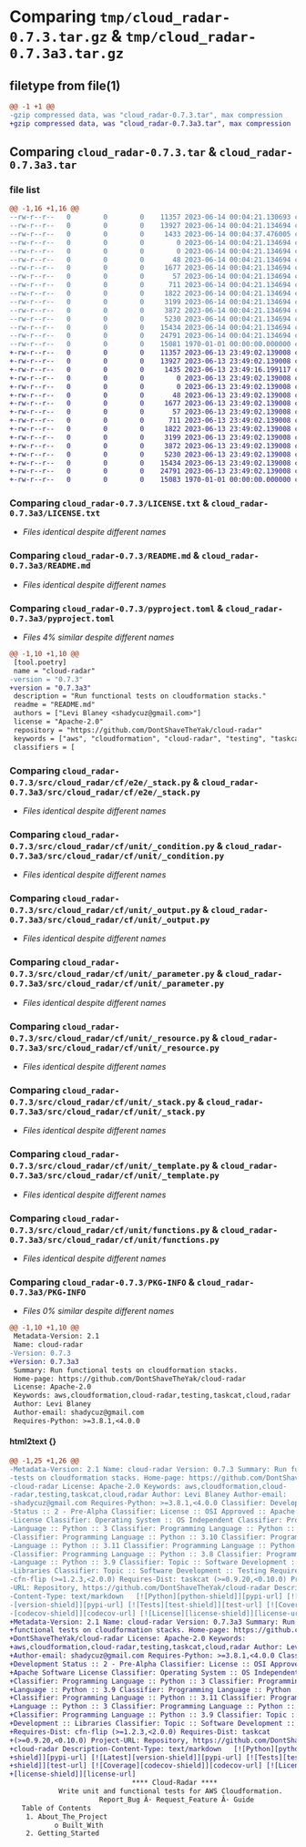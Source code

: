 # Comparing `tmp/cloud_radar-0.7.3.tar.gz` & `tmp/cloud_radar-0.7.3a3.tar.gz`

## filetype from file(1)

```diff
@@ -1 +1 @@
-gzip compressed data, was "cloud_radar-0.7.3.tar", max compression
+gzip compressed data, was "cloud_radar-0.7.3a3.tar", max compression
```

## Comparing `cloud_radar-0.7.3.tar` & `cloud_radar-0.7.3a3.tar`

### file list

```diff
@@ -1,16 +1,16 @@
--rw-r--r--   0        0        0    11357 2023-06-14 00:04:21.130693 cloud_radar-0.7.3/LICENSE.txt
--rw-r--r--   0        0        0    13927 2023-06-14 00:04:21.134694 cloud_radar-0.7.3/README.md
--rw-r--r--   0        0        0     1433 2023-06-14 00:04:37.476005 cloud_radar-0.7.3/pyproject.toml
--rw-r--r--   0        0        0        0 2023-06-14 00:04:21.134694 cloud_radar-0.7.3/src/cloud_radar/__init__.py
--rw-r--r--   0        0        0        0 2023-06-14 00:04:21.134694 cloud_radar-0.7.3/src/cloud_radar/cf/__init__.py
--rw-r--r--   0        0        0       48 2023-06-14 00:04:21.134694 cloud_radar-0.7.3/src/cloud_radar/cf/e2e/__init__.py
--rw-r--r--   0        0        0     1677 2023-06-14 00:04:21.134694 cloud_radar-0.7.3/src/cloud_radar/cf/e2e/_stack.py
--rw-r--r--   0        0        0       57 2023-06-14 00:04:21.134694 cloud_radar-0.7.3/src/cloud_radar/cf/unit/__init__.py
--rw-r--r--   0        0        0      711 2023-06-14 00:04:21.134694 cloud_radar-0.7.3/src/cloud_radar/cf/unit/_condition.py
--rw-r--r--   0        0        0     1822 2023-06-14 00:04:21.134694 cloud_radar-0.7.3/src/cloud_radar/cf/unit/_output.py
--rw-r--r--   0        0        0     3199 2023-06-14 00:04:21.134694 cloud_radar-0.7.3/src/cloud_radar/cf/unit/_parameter.py
--rw-r--r--   0        0        0     3872 2023-06-14 00:04:21.134694 cloud_radar-0.7.3/src/cloud_radar/cf/unit/_resource.py
--rw-r--r--   0        0        0     5230 2023-06-14 00:04:21.134694 cloud_radar-0.7.3/src/cloud_radar/cf/unit/_stack.py
--rw-r--r--   0        0        0    15434 2023-06-14 00:04:21.134694 cloud_radar-0.7.3/src/cloud_radar/cf/unit/_template.py
--rw-r--r--   0        0        0    24791 2023-06-14 00:04:21.134694 cloud_radar-0.7.3/src/cloud_radar/cf/unit/functions.py
--rw-r--r--   0        0        0    15081 1970-01-01 00:00:00.000000 cloud_radar-0.7.3/PKG-INFO
+-rw-r--r--   0        0        0    11357 2023-06-13 23:49:02.139008 cloud_radar-0.7.3a3/LICENSE.txt
+-rw-r--r--   0        0        0    13927 2023-06-13 23:49:02.139008 cloud_radar-0.7.3a3/README.md
+-rw-r--r--   0        0        0     1435 2023-06-13 23:49:16.199117 cloud_radar-0.7.3a3/pyproject.toml
+-rw-r--r--   0        0        0        0 2023-06-13 23:49:02.139008 cloud_radar-0.7.3a3/src/cloud_radar/__init__.py
+-rw-r--r--   0        0        0        0 2023-06-13 23:49:02.139008 cloud_radar-0.7.3a3/src/cloud_radar/cf/__init__.py
+-rw-r--r--   0        0        0       48 2023-06-13 23:49:02.139008 cloud_radar-0.7.3a3/src/cloud_radar/cf/e2e/__init__.py
+-rw-r--r--   0        0        0     1677 2023-06-13 23:49:02.139008 cloud_radar-0.7.3a3/src/cloud_radar/cf/e2e/_stack.py
+-rw-r--r--   0        0        0       57 2023-06-13 23:49:02.139008 cloud_radar-0.7.3a3/src/cloud_radar/cf/unit/__init__.py
+-rw-r--r--   0        0        0      711 2023-06-13 23:49:02.139008 cloud_radar-0.7.3a3/src/cloud_radar/cf/unit/_condition.py
+-rw-r--r--   0        0        0     1822 2023-06-13 23:49:02.139008 cloud_radar-0.7.3a3/src/cloud_radar/cf/unit/_output.py
+-rw-r--r--   0        0        0     3199 2023-06-13 23:49:02.139008 cloud_radar-0.7.3a3/src/cloud_radar/cf/unit/_parameter.py
+-rw-r--r--   0        0        0     3872 2023-06-13 23:49:02.139008 cloud_radar-0.7.3a3/src/cloud_radar/cf/unit/_resource.py
+-rw-r--r--   0        0        0     5230 2023-06-13 23:49:02.139008 cloud_radar-0.7.3a3/src/cloud_radar/cf/unit/_stack.py
+-rw-r--r--   0        0        0    15434 2023-06-13 23:49:02.139008 cloud_radar-0.7.3a3/src/cloud_radar/cf/unit/_template.py
+-rw-r--r--   0        0        0    24791 2023-06-13 23:49:02.139008 cloud_radar-0.7.3a3/src/cloud_radar/cf/unit/functions.py
+-rw-r--r--   0        0        0    15083 1970-01-01 00:00:00.000000 cloud_radar-0.7.3a3/PKG-INFO
```

### Comparing `cloud_radar-0.7.3/LICENSE.txt` & `cloud_radar-0.7.3a3/LICENSE.txt`

 * *Files identical despite different names*

### Comparing `cloud_radar-0.7.3/README.md` & `cloud_radar-0.7.3a3/README.md`

 * *Files identical despite different names*

### Comparing `cloud_radar-0.7.3/pyproject.toml` & `cloud_radar-0.7.3a3/pyproject.toml`

 * *Files 4% similar despite different names*

```diff
@@ -1,10 +1,10 @@
 [tool.poetry]
 name = "cloud-radar"
-version = "0.7.3"
+version = "0.7.3a3"
 description = "Run functional tests on cloudformation stacks."
 readme = "README.md"
 authors = ["Levi Blaney <shadycuz@gmail.com>"]
 license = "Apache-2.0"
 repository = "https://github.com/DontShaveTheYak/cloud-radar"
 keywords = ["aws", "cloudformation", "cloud-radar", "testing", "taskcat", "cloud", "radar"]
 classifiers = [
```

### Comparing `cloud_radar-0.7.3/src/cloud_radar/cf/e2e/_stack.py` & `cloud_radar-0.7.3a3/src/cloud_radar/cf/e2e/_stack.py`

 * *Files identical despite different names*

### Comparing `cloud_radar-0.7.3/src/cloud_radar/cf/unit/_condition.py` & `cloud_radar-0.7.3a3/src/cloud_radar/cf/unit/_condition.py`

 * *Files identical despite different names*

### Comparing `cloud_radar-0.7.3/src/cloud_radar/cf/unit/_output.py` & `cloud_radar-0.7.3a3/src/cloud_radar/cf/unit/_output.py`

 * *Files identical despite different names*

### Comparing `cloud_radar-0.7.3/src/cloud_radar/cf/unit/_parameter.py` & `cloud_radar-0.7.3a3/src/cloud_radar/cf/unit/_parameter.py`

 * *Files identical despite different names*

### Comparing `cloud_radar-0.7.3/src/cloud_radar/cf/unit/_resource.py` & `cloud_radar-0.7.3a3/src/cloud_radar/cf/unit/_resource.py`

 * *Files identical despite different names*

### Comparing `cloud_radar-0.7.3/src/cloud_radar/cf/unit/_stack.py` & `cloud_radar-0.7.3a3/src/cloud_radar/cf/unit/_stack.py`

 * *Files identical despite different names*

### Comparing `cloud_radar-0.7.3/src/cloud_radar/cf/unit/_template.py` & `cloud_radar-0.7.3a3/src/cloud_radar/cf/unit/_template.py`

 * *Files identical despite different names*

### Comparing `cloud_radar-0.7.3/src/cloud_radar/cf/unit/functions.py` & `cloud_radar-0.7.3a3/src/cloud_radar/cf/unit/functions.py`

 * *Files identical despite different names*

### Comparing `cloud_radar-0.7.3/PKG-INFO` & `cloud_radar-0.7.3a3/PKG-INFO`

 * *Files 0% similar despite different names*

```diff
@@ -1,10 +1,10 @@
 Metadata-Version: 2.1
 Name: cloud-radar
-Version: 0.7.3
+Version: 0.7.3a3
 Summary: Run functional tests on cloudformation stacks.
 Home-page: https://github.com/DontShaveTheYak/cloud-radar
 License: Apache-2.0
 Keywords: aws,cloudformation,cloud-radar,testing,taskcat,cloud,radar
 Author: Levi Blaney
 Author-email: shadycuz@gmail.com
 Requires-Python: >=3.8.1,<4.0.0
```

#### html2text {}

```diff
@@ -1,25 +1,26 @@
-Metadata-Version: 2.1 Name: cloud-radar Version: 0.7.3 Summary: Run functional
-tests on cloudformation stacks. Home-page: https://github.com/DontShaveTheYak/
-cloud-radar License: Apache-2.0 Keywords: aws,cloudformation,cloud-
-radar,testing,taskcat,cloud,radar Author: Levi Blaney Author-email:
-shadycuz@gmail.com Requires-Python: >=3.8.1,<4.0.0 Classifier: Development
-Status :: 2 - Pre-Alpha Classifier: License :: OSI Approved :: Apache Software
-License Classifier: Operating System :: OS Independent Classifier: Programming
-Language :: Python :: 3 Classifier: Programming Language :: Python :: 3.9
-Classifier: Programming Language :: Python :: 3.10 Classifier: Programming
-Language :: Python :: 3.11 Classifier: Programming Language :: Python :: 3
-Classifier: Programming Language :: Python :: 3.8 Classifier: Programming
-Language :: Python :: 3.9 Classifier: Topic :: Software Development ::
-Libraries Classifier: Topic :: Software Development :: Testing Requires-Dist:
-cfn-flip (>=1.2.3,<2.0.0) Requires-Dist: taskcat (>=0.9.20,<0.10.0) Project-
-URL: Repository, https://github.com/DontShaveTheYak/cloud-radar Description-
-Content-Type: text/markdown   [![Python][python-shield]][pypi-url] [![Latest]
-[version-shield]][pypi-url] [![Tests][test-shield]][test-url] [![Coverage]
-[codecov-shield]][codecov-url] [![License][license-shield]][license-url]
+Metadata-Version: 2.1 Name: cloud-radar Version: 0.7.3a3 Summary: Run
+functional tests on cloudformation stacks. Home-page: https://github.com/
+DontShaveTheYak/cloud-radar License: Apache-2.0 Keywords:
+aws,cloudformation,cloud-radar,testing,taskcat,cloud,radar Author: Levi Blaney
+Author-email: shadycuz@gmail.com Requires-Python: >=3.8.1,<4.0.0 Classifier:
+Development Status :: 2 - Pre-Alpha Classifier: License :: OSI Approved ::
+Apache Software License Classifier: Operating System :: OS Independent
+Classifier: Programming Language :: Python :: 3 Classifier: Programming
+Language :: Python :: 3.9 Classifier: Programming Language :: Python :: 3.10
+Classifier: Programming Language :: Python :: 3.11 Classifier: Programming
+Language :: Python :: 3 Classifier: Programming Language :: Python :: 3.8
+Classifier: Programming Language :: Python :: 3.9 Classifier: Topic :: Software
+Development :: Libraries Classifier: Topic :: Software Development :: Testing
+Requires-Dist: cfn-flip (>=1.2.3,<2.0.0) Requires-Dist: taskcat
+(>=0.9.20,<0.10.0) Project-URL: Repository, https://github.com/DontShaveTheYak/
+cloud-radar Description-Content-Type: text/markdown   [![Python][python-
+shield]][pypi-url] [![Latest][version-shield]][pypi-url] [![Tests][test-
+shield]][test-url] [![Coverage][codecov-shield]][codecov-url] [![License]
+[license-shield]][license-url]
                              **** Cloud-Radar ****
            Write unit and functional tests for AWS Cloudformation.
                      Report_Bug Â· Request_Feature Â· Guide
   Table of Contents
    1. About_The_Project
           o Built_With
    2. Getting_Started
```

